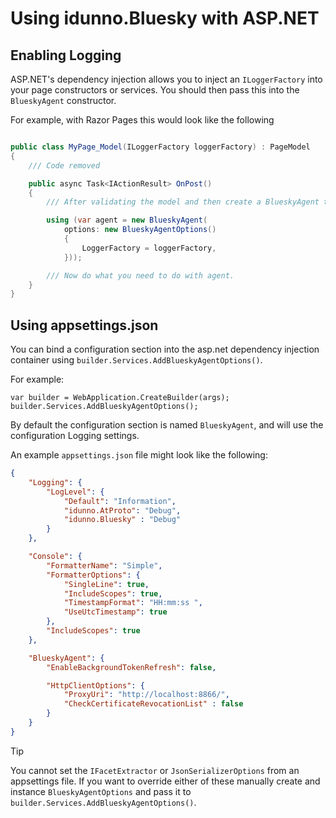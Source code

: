 # Using idunno.Bluesky with ASP.NET

## Enabling Logging

ASP.NET's dependency injection allows you to inject an `ILoggerFactory` into your page constructors or services.
You should then pass this into the `BlueskyAgent` constructor.

For example, with Razor Pages this would look like the following

```c#

public class MyPage_Model(ILoggerFactory loggerFactory) : PageModel
{
    /// Code removed

    public async Task<IActionResult> OnPost()
    {
        /// After validating the model and then create a BlueskyAgent to do something

        using (var agent = new BlueskyAgent(
            options: new BlueskyAgentOptions()
            {
                LoggerFactory = loggerFactory,
            }));

        /// Now do what you need to do with agent.
    }
}
```

## Using appsettings.json

You can bind a configuration section into the asp.net dependency injection container using `builder.Services.AddBlueskyAgentOptions()`.

For example:

```
var builder = WebApplication.CreateBuilder(args);
builder.Services.AddBlueskyAgentOptions();
```

By default the configuration section is named `BlueskyAgent`, and will use the configuration Logging settings.

An example `appsettings.json` file might look like the following:

```json
{
    "Logging": {
        "LogLevel": {
            "Default": "Information",
            "idunno.AtProto": "Debug",
            "idunno.Bluesky" : "Debug"
        }
    },

    "Console": {
        "FormatterName": "Simple",
        "FormatterOptions": {
            "SingleLine": true,
            "IncludeScopes": true,
            "TimestampFormat": "HH:mm:ss ",
            "UseUtcTimestamp": true
        },
        "IncludeScopes": true
    },

    "BlueskyAgent": {
        "EnableBackgroundTokenRefresh": false,

        "HttpClientOptions": {
            "ProxyUri": "http://localhost:8866/",
            "CheckCertificateRevocationList" : false
        }
    }
}

```

> [!TIP]
> You cannot set the `IFacetExtractor` or `JsonSerializerOptions` from an appsettings file.
> If you want to override either of these manually create and instance `BlueskyAgentOptions`
> and pass it to `builder.Services.AddBlueskyAgentOptions()`.

